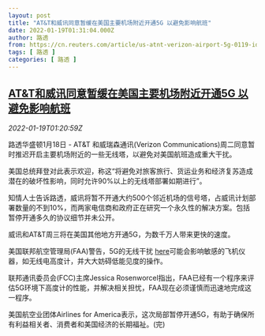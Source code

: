 ```yaml
---
layout: post
title: "AT&T和威讯同意暂缓在美国主要机场附近开通5G 以避免影响航班"
date: 2022-01-19T01:31:04.000Z
author: 路透
from: https://cn.reuters.com/article/us-atnt-verizon-airport-5g-0119-idCNKBS2JT03M
tags: [ 路透 ]
categories: [ 路透 ]
---
```

<!--1642555864000-->
[AT&T和威讯同意暂缓在美国主要机场附近开通5G 以避免影响航班](https://cn.reuters.com/article/us-atnt-verizon-airport-5g-0119-idCNKBS2JT03M)
------

<div>
<div><i>2022-01-19T01:20:59Z</i></div><p>路透华盛顿1月18日 - AT&amp;T 和威瑞森通讯(Verizon Communications)周二同意暂时推迟开启主要机场附近的一些无线塔，以避免对美国航班造成重大干扰。</p><p>美国总统拜登对此表示欢迎，称这“将避免对旅客旅行、货运业务和经济复苏造成潜在的破坏性影响，同时允许90%以上的无线塔部署如期进行”。</p><p>知情人士告诉路透，威讯将暂不开通大约500个邻近机场的信号塔，占威讯计划部署数量的不到10%，而两家电信商和政府正在研究一个永久性的解决方案。包括暂停开通多久的协议细节并未公开。</p><p>威讯和AT&amp;T周三将在美国其他地方开通5G，为数千万人带来更快的速度。</p><p>美国联邦航空管理局(FAA)警告，5G的无线干扰 <a href="https://www.reuters.com/business/aerospace-defense/do-5g-telecoms-pose-threat-airline-safety-2022-01-18">here</a>可能会影响敏感的飞机仪器，如无线电高度计，并大大妨碍低能见度的操作。</p><p>联邦通讯委员会(FCC)主席Jessica Rosenworcel指出，FAA已经有一个程序来评估5G环境下高度计的性能，并解决相关担忧，FAA现在必须谨慎而迅速地完成这一程序。</p><p>美国航空业团体Airlines for America表示，这次局部暂停开通5G，有助于确保所有利益相关者、消费者和美国经济的长期福祉。(完)</p>
</div>

